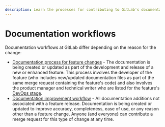```yaml
---
description: Learn the processes for contributing to GitLab's documentation.
---
```


# Documentation workflows

Documentation workflows at GitLab differ depending on the reason for the change:

- [Documentation process for feature changes](feature-change-workflow.md) - The documentation is being created or updated as part of the development and release of a new or enhanced feature. This process involves the developer of the feature (who includes new/updated documentation files as part of the same merge request containing the feature's code) and also involves the product manager and technical writer who are listed for the feature's [DevOps stage](https://about.gitlab.com/handbook/product/categories/#devops-stages).
- [Documentation improvement workflow](improvement-workflow.md) - All documentation additions not associated with a feature release. Documentation is being created or updated to improve accuracy, completeness, ease of use, or any reason other than a feature change. Anyone (and everyone) can contribute a merge request for this type of change at any time.
